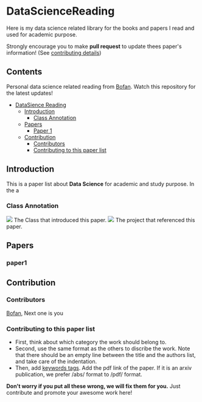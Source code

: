 # DataScienceReading

Here is my data science related library for the books and papers I read and used for academic purpose.

Strongly encourage you to make **pull request** to update thees paper's information! (See [contributing details](#contribution))

<!-- omit in toc -->
## Contents

Personal data science related reading from [Bofan](https://github.com/bofanh). Watch this repository for the latest updates!

- [DataSience Reading](#datasciencereading)
  - [Introduction](#introduction)
    - [Class Annotation](#class-annotation)
  - [Papers](#papers)
    - [Paper 1](#paper1)
  - [Contribution](#contribution)
    - [Contributors](#contributors)
    - [Contributing to this paper list](#contributing-to-this-paper-list)


## Introduction

This is a paper list about **Data Science** for academic and study purpose. In the a

### Class Annotation

![](https://img.shields.io/badge/Class1-blue) The Class that introduced this paper.
![](https://img.shields.io/badge/project1-red) The project that referenced this paper.

## Papers
### paper1

## Contribution
### Contributors 
[Bofan](https://github.com/bofanh), Next one is you

### Contributing to this paper list
   - First, think about which category the work should belong to. 
   - Second, use the same format as the others to discribe the work. Note that there should be an empty line between the title and the authors list, and take care of the indentation.
   - Then, add [keywords tags](#keywords-convention). Add the pdf link of the paper. If it is an arxiv publication, we prefer /abs/ format to /pdf/ format.

   **Don't worry if you put all these wrong, we will fix them for you.** Just contribute and promote your awesome work here! 
